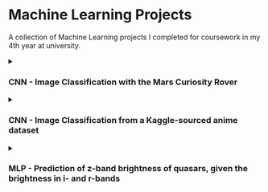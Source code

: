 # Machine Learning Projects
A collection of Machine Learning projects I completed for coursework in my 4th year at university.

<details>
<summary><h3>CNN - Image Classification with the Mars Curiosity Rover</h3></summary>
This project focused on classifying images taken by the Curiosity Mars Rover into one of 25 distinct categaroies using a Convolutional Neural Network (CNN). After this, the model was changed to perform binary classification and categorise the images based on if they contained a part of the rover or not.
<br/><br/>

| Data | Link |
| --- | --- |
| Mars surface image (Curiosity rover) labeled dataset | [NASA's Open Data Portal](https://www.kaggle.com/datasets/diraizel/anime-images-dataset) |

- Utilised `ImageDataGenerator` to load and rescale the image data, and prepared batches for training while also exploring and pre-processing the dataset.
- Implemented a CNN model (using TensorFlow and Keras libraries to perform the classification task) to train on 3746 images and experimented with the network architecture for this particular problem.
- Optimised hyperparameters such as batch size and dropout to improve accuracy while reducing runtime.
- Evaluated the initial model's performance with accuracy and loss plots, and a histogram showing the distribution of Correct vs Incorrect predictions per class.

<img src = "Plots/CNN - Mars Rover/25_images.png">
<img src = "Plots/CNN - Mars Rover/histogram.png">
<img src = "Plots/CNN - Mars Rover/accuracy.png">
<img src = "Plots/CNN - Mars Rover/roc_curve.png">
</details>

<details>
<summary><h3>CNN - Image Classification from a Kaggle-sourced anime dataset</h3></summary>
This project also classified images; however, these images were from a subset of popular anime titles in a Kaggle dataset. For training, validation and testing, 6573, 1618 and 2040 images were used, respectively; this was a collection of approximately 300 images representing each of the 28 chosen classes.
<br/><br/>

| Data | Link |
| --- | --- |
| Original dataset | [Kaggle](https://www.kaggle.com/datasets/diraizel/anime-images-dataset) |
| Modified dataset (Used in this project) | [Google Drive](https://drive.google.com/file/d/1B9xa70mfSjKxEO_OKrbuQlPtdIj1wlDL/view?usp=sharing) |

<!---
Dataset obtained from https://www.kaggle.com/datasets/diraizel/anime-images-dataset

Access modified dataset used below from https://drive.google.com/file/d/1B9xa70mfSjKxEO_OKrbuQlPtdIj1wlDL/view?usp=sharing
-->

[original dataset]: <> (Dataset obtained from https://www.kaggle.com/datasets/diraizel/anime-images-dataset)
[modified dataset]: <> (Access modified dataset used below from https://drive.google.com/file/d/1B9xa70mfSjKxEO_OKrbuQlPtdIj1wlDL/view?usp=sharing)

- Developed and trained a CNN to perform classification, labelling each of the training images with a predicted class from the 28 available.
- Combined part of the image pre-processing into the CNN with a lamda layer in between the input and first convolutional layers, resizing each image as it is put into the network.
- Experimented with the network architecture and hyperparameters to result in a CNN optimised for this dataset and task.
- Evaluated the model's performance through a combination of:
  - Accuracy and Loss plots
  - Histograms of the Correct vs. Incorrect label predictions per class
  - Line graphs of the model's percentage accuracy for each class
  - Confusion matrices

<img src = "Plots/CNN - Anime/CNN_images.png">
<img src = "Plots/CNN - Anime/CNN_hist_acc.png">
<img src = "Plots/CNN - Anime/CNN_confusion.png">
</details>

<details>
<summary><h3>MLP - Prediction of z-band brightness of quasars, given the brightness in i- and r-bands</h3></summary>
This project used machine learning to predict a quasar's brightness in the z-band after training a Multi-Layer Perceptron (MLP) on the quasar's brightness in the i- and r-bands.
<br/><br/>

| Data | Link |
| --- | --- |
| PennState Center for Astrostatistics | [Data & Tutorials](https://sites.psu.edu/astrostatistics/datasets/) |
| SDSS quasar catalog | [SDSS_quasar.dat](SDSS_quasar.dat) |

- Created a heatmap of the dataset to visualise correlations between different variables, choosing the optimal set to perform multi-variable regression with.
- Developed and trained an MLP on the selected data after pre-processing, allowing the network to take in the i- and r-band magnitudes.
- Tuned hyperparameters like batch size, learning rate, dropout and hidden layers to optimise the network performance.
- Evaluated the model using Mean Squared Error (MSE), achieving an MSE loss of 0.072, and residual analysis on the test data.

<img src = "Plots/MLP - Quasars/MLP_imag_prediction.png">
<img src = "Plots/MLP - Quasars/MLP_rmag_prediction.png">
<img src = "Plots/MLP - Quasars/MLP_imag_rmag_residuals.png">
</details>
